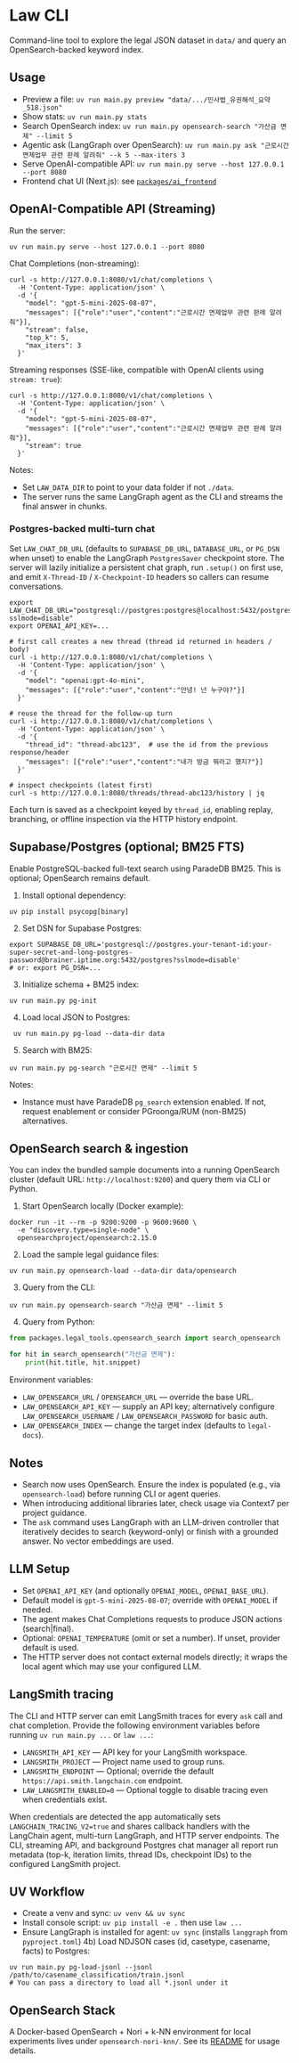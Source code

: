 Law CLI
=======

Command-line tool to explore the legal JSON dataset in `data/` and query an OpenSearch-backed keyword index.

Usage
-----
- Preview a file: `uv run main.py preview "data/.../민사법_유권해석_요약_518.json"`
- Show stats: `uv run main.py stats`
- Search OpenSearch index: `uv run main.py opensearch-search "가산금 면제" --limit 5`
- Agentic ask (LangGraph over OpenSearch): `uv run main.py ask "근로시간 면제업무 관련 판례 알려줘" --k 5 --max-iters 3`
- Serve OpenAI-compatible API: `uv run main.py serve --host 127.0.0.1 --port 8080`
- Frontend chat UI (Next.js): see [`packages/ai_frontend`](packages/ai_frontend/README.md)

OpenAI-Compatible API (Streaming)
---------------------------------
Run the server:
```
uv run main.py serve --host 127.0.0.1 --port 8080
```

Chat Completions (non-streaming):
```
curl -s http://127.0.0.1:8080/v1/chat/completions \
  -H 'Content-Type: application/json' \
  -d '{
    "model": "gpt-5-mini-2025-08-07",
    "messages": [{"role":"user","content":"근로시간 면제업무 관련 판례 알려줘"}],
    "stream": false,
    "top_k": 5,
    "max_iters": 3
  }'
```

Streaming responses (SSE-like, compatible with OpenAI clients using `stream: true`):
```
curl -s http://127.0.0.1:8080/v1/chat/completions \
  -H 'Content-Type: application/json' \
  -d '{
    "model": "gpt-5-mini-2025-08-07",
    "messages": [{"role":"user","content":"근로시간 면제업무 관련 판례 알려줘"}],
    "stream": true
  }'
```
Notes:
- Set `LAW_DATA_DIR` to point to your data folder if not `./data`.
- The server runs the same LangGraph agent as the CLI and streams the final answer in chunks.

### Postgres-backed multi-turn chat

Set `LAW_CHAT_DB_URL` (defaults to `SUPABASE_DB_URL`, `DATABASE_URL`, or `PG_DSN` when unset) to enable the LangGraph `PostgresSaver` checkpoint store. The server will lazily
initialize a persistent chat graph, run `.setup()` on first use, and emit `X-Thread-ID` / `X-Checkpoint-ID` headers so callers can
resume conversations.

```
export LAW_CHAT_DB_URL="postgresql://postgres:postgres@localhost:5432/postgres?sslmode=disable"
export OPENAI_API_KEY=...

# first call creates a new thread (thread id returned in headers / body)
curl -i http://127.0.0.1:8080/v1/chat/completions \
  -H 'Content-Type: application/json' \
  -d '{
    "model": "openai:gpt-4o-mini",
    "messages": [{"role":"user","content":"안녕! 넌 누구야?"}]
  }'

# reuse the thread for the follow-up turn
curl -i http://127.0.0.1:8080/v1/chat/completions \
  -H 'Content-Type: application/json' \
  -d '{
    "thread_id": "thread-abc123",  # use the id from the previous response/header
    "messages": [{"role":"user","content":"내가 방금 뭐라고 했지?"}]
  }'

# inspect checkpoints (latest first)
curl -s http://127.0.0.1:8080/threads/thread-abc123/history | jq
```

Each turn is saved as a checkpoint keyed by `thread_id`, enabling replay, branching, or offline inspection via the HTTP history
endpoint.

Supabase/Postgres (optional; BM25 FTS)
-------------------------------------
Enable PostgreSQL-backed full-text search using ParadeDB BM25. This is optional; OpenSearch remains default.

1) Install optional dependency:
```
uv pip install psycopg[binary]
```

2) Set DSN for Supabase Postgres:
```
export SUPABASE_DB_URL='postgresql://postgres.your-tenant-id:your-super-secret-and-long-postgres-password@brainer.iptime.org:5432/postgres?sslmode=disable'
# or: export PG_DSN=...
```

3) Initialize schema + BM25 index:
```
uv run main.py pg-init
```

4) Load local JSON to Postgres:
```
 uv run main.py pg-load --data-dir data
```

5) Search with BM25:
```
uv run main.py pg-search "근로시간 면제" --limit 5
```

Notes:
- Instance must have ParadeDB `pg_search` extension enabled. If not, request enablement or consider PGroonga/RUM (non-BM25) alternatives.

OpenSearch search & ingestion
-----------------------------
You can index the bundled sample documents into a running OpenSearch cluster (default URL: `http://localhost:9200`) and query them via CLI or Python.

1) Start OpenSearch locally (Docker example):
```
docker run -it --rm -p 9200:9200 -p 9600:9600 \
  -e "discovery.type=single-node" \
  opensearchproject/opensearch:2.15.0
```

2) Load the sample legal guidance files:
```
uv run main.py opensearch-load --data-dir data/opensearch
```

3) Query from the CLI:
```
uv run main.py opensearch-search "가산금 면제" --limit 5
```

4) Query from Python:
```python
from packages.legal_tools.opensearch_search import search_opensearch

for hit in search_opensearch("가산금 면제"):
    print(hit.title, hit.snippet)
```

Environment variables:
- `LAW_OPENSEARCH_URL` / `OPENSEARCH_URL` — override the base URL.
- `LAW_OPENSEARCH_API_KEY` — supply an API key; alternatively configure `LAW_OPENSEARCH_USERNAME` / `LAW_OPENSEARCH_PASSWORD` for basic auth.
- `LAW_OPENSEARCH_INDEX` — change the target index (defaults to `legal-docs`).


Notes
-----
- Search now uses OpenSearch. Ensure the index is populated (e.g., via `opensearch-load`) before running CLI or agent queries.
- When introducing additional libraries later, check usage via Context7 per project guidance.
 - The `ask` command uses LangGraph with an LLM-driven controller that iteratively decides to search (keyword-only) or finish with a grounded answer. No vector embeddings are used.

LLM Setup
---------
- Set `OPENAI_API_KEY` (and optionally `OPENAI_MODEL`, `OPENAI_BASE_URL`).
- Default model is `gpt-5-mini-2025-08-07`; override with `OPENAI_MODEL` if needed.
- The agent makes Chat Completions requests to produce JSON actions (search|final).
- Optional: `OPENAI_TEMPERATURE` (omit or set a number). If unset, provider default is used.
 - The HTTP server does not contact external models directly; it wraps the local agent which may use your configured LLM.

LangSmith tracing
-----------------
The CLI and HTTP server can emit LangSmith traces for every `ask` call and chat completion. Provide the following environment
variables before running `uv run main.py ...` or `law ...`:

- `LANGSMITH_API_KEY` — API key for your LangSmith workspace.
- `LANGSMITH_PROJECT` — Project name used to group runs.
- `LANGSMITH_ENDPOINT` — Optional; override the default `https://api.smith.langchain.com` endpoint.
- `LAW_LANGSMITH_ENABLED=0` — Optional toggle to disable tracing even when credentials exist.

When credentials are detected the app automatically sets `LANGCHAIN_TRACING_V2=true` and shares callback handlers with the
LangChain agent, multi-turn LangGraph, and HTTP server endpoints. The CLI, streaming API, and background Postgres chat manager
all report run metadata (top-k, iteration limits, thread IDs, checkpoint IDs) to the configured LangSmith project.

UV Workflow
-----------
- Create a venv and sync: `uv venv && uv sync`
- Install console script: `uv pip install -e .` then use `law ...`
- Ensure LangGraph is installed for agent: `uv sync` (installs `langgraph` from `pyproject.toml`)
4b) Load NDJSON cases (id, casetype, casename, facts) to Postgres:
```
uv run main.py pg-load-jsonl --jsonl /path/to/casename_classification/train.jsonl
# You can pass a directory to load all *.jsonl under it
```

OpenSearch Stack
----------------
A Docker-based OpenSearch + Nori + k-NN environment for local experiments lives under `opensearch-nori-knn/`. See its [README](opensearch-nori-knn/README.md) for usage details.
